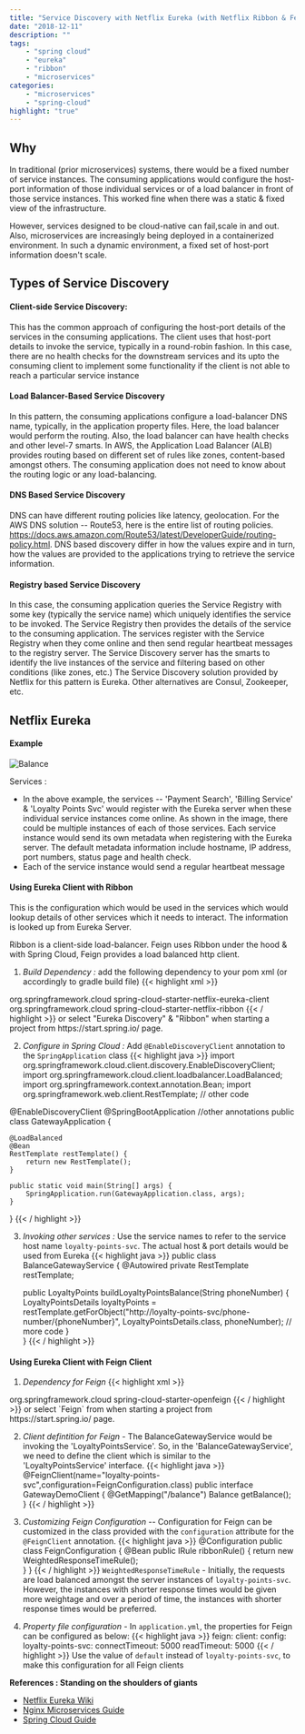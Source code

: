 ```yaml
---
title: "Service Discovery with Netflix Eureka (with Netflix Ribbon & Feign)"
date: "2018-12-11"
description: ""
tags: 
    - "spring cloud"
    - "eureka"
    - "ribbon"
    - "microservices"
categories:
    - "microservices"
    - "spring-cloud"
highlight: "true"
---
```


## Why

In traditional (prior microservices) systems, there would be a fixed number of service instances. The consuming applications would configure the host-port information of those individual services or of a load balancer in front of those service instances. This worked fine when there was a static & fixed view of the infrastructure. 

However, services designed to be cloud-native can fail,scale in and out. Also, microservices are increasingly being deployed in a containerized environment. In such a dynamic environment, a fixed set of host-port information doesn't scale.

## Types of Service Discovery
#### Client-side Service Discovery:
This has the common approach of configuring the host-port details of the services in the consuming applications. The client uses that host-port details to invoke the service, typically in a round-robin fashion. In this case, there are no health checks for the downstream services and its upto the consuming client to implement some functionality if the client is not able to reach a particular service instance

#### Load Balancer-Based Service Discovery
In this pattern, the consuming applications configure a load-balancer DNS name, typically, in the application property files. Here, the load balancer would perform the routing. Also, the load balancer can have health checks and other level-7 smarts. In AWS, the Application Load Balancer (ALB) provides routing based on different set of rules like zones, content-based amongst others. The consuming application does not need to know about the routing logic or any load-balancing.

#### DNS Based Service Discovery
DNS can have different routing policies like latency, geolocation. For the AWS DNS solution -- Route53, here is the entire list of routing policies. https://docs.aws.amazon.com/Route53/latest/DeveloperGuide/routing-policy.html. DNS based discovery differ in how the values expire and in turn, how the values are provided to the applications trying to retrieve the service information.

#### Registry based Service Discovery
In this case, the consuming application queries the Service Registry with some key (typically the service name) which uniquely identifies the service to be invoked. The Service Registry then provides the details of the service to the consuming application. 
The services register with the Service Registry when they come online and then send regular heartbeat messages to the registry server.
The Service Discovery server has the smarts to identify the live instances of the service and filtering based on other conditions (like zones, etc.)
The Service Discovery solution provided by Netflix for this pattern is Eureka. Other alternatives are Consul, Zookeeper, etc.
 
## Netflix Eureka

#### Example

![Balance](/img/eureka.png)

Services : 
* In the above example, the services -- 'Payment Search', 'Billing Service' & 'Loyalty Points Svc' would register with the Eureka server when these individual service instances come online. As shown in the image, there could be multiple instances of each of those services. Each service instance would send its own metadata when registering with the Eureka server. The default metadata information include hostname, IP address, port numbers, status page and health check.
* Each of the service instance would send a regular heartbeat message 



#### Using Eureka Client with Ribbon

This is the configuration which would be used in the services which would lookup details of other services which it needs to interact. The information is looked up from Eureka Server.

Ribbon is a client-side load-balancer. Feign uses Ribbon under the hood & with Spring Cloud, Feign provides a load balanced http client.

1.	*Build Dependency :*  add the following dependency to your pom xml (or accordingly to gradle build file)
{{< highlight xml >}}
<dependency>  
    <groupId>org.springframework.cloud</groupId>  
    <artifactId>spring-cloud-starter-netflix-eureka-client</artifactId>  
</dependency>
<dependency>
    <groupId>org.springframework.cloud</groupId>
    <artifactId>spring-cloud-starter-netflix-ribbon</artifactId>
</dependency>
{{< / highlight >}}
or select "Eureka Discovery" & "Ribbon" when starting a project from https://start.spring.io/ page.

2. *Configure in Spring Cloud :*	Add `@EnableDiscoveryClient` annotation to the `SpringApplication` class
{{< highlight java >}}
import org.springframework.cloud.client.discovery.EnableDiscoveryClient;
import org.springframework.cloud.client.loadbalancer.LoadBalanced;
import org.springframework.context.annotation.Bean;
import org.springframework.web.client.RestTemplate;
// other code

@EnableDiscoveryClient
@SpringBootApplication
//other annotations
public class GatewayApplication {

    @LoadBalanced
	@Bean
	RestTemplate restTemplate() {
		return new RestTemplate();
	}

    public static void main(String[] args) {
        SpringApplication.run(GatewayApplication.class, args);
    }
}
{{< / highlight >}}

3. *Invoking other services :*      Use the service names to refer to the service host name `loyalty-points-svc`. The actual host & port details would be used from Eureka
{{< highlight java >}}
public class BalanceGatewayService {
    @Autowired
    private RestTemplate restTemplate;

    public LoyaltyPoints buildLoyaltyPointsBalance(String phoneNumber) {
        LoyaltyPointsDetails loyaltyPoints = restTemplate.getForObject("http://loyalty-points-svc/phone-number/{phoneNumber}", LoyaltyPointsDetails.class, phoneNumber);
        // more code
    }        
}
{{< / highlight >}}


#### Using Eureka Client with Feign Client
1. *Dependency for Feign*
{{< highlight xml >}}
<dependency>
    <groupId>org.springframework.cloud</groupId>
    <artifactId>spring-cloud-starter-openfeign</artifactId>
</dependency>
{{< / highlight >}}
or select `Feign` from when starting a project from https://start.spring.io/ page.

2. *Client defintition for Feign* - The BalanceGatewayService would be invoking the 'LoyaltyPointsService'. So, in the 'BalanceGatewayService', we need to define the client which is similar to the 'LoyaltyPointsService' interface.
{{< highlight java >}}
@FeignClient(name="loyalty-points-svc",configuration=FeignConfiguration.class)
public interface GatewayDemoClient {
    @GetMapping("/balance")
    Balance getBalance();
}
{{< / highlight >}}

3. *Customizing Feign Configuration* -- Configuration for Feign can be customized in the class provided with the `configuration` attribute for the `@FeignClient` annotation. 
{{< highlight java >}}
@Configuration
public class FeignConfiguration {
    @Bean
    public IRule ribbonRule() {
        return new WeightedResponseTimeRule();  
    }
}
{{< / highlight >}}
`WeightedResponseTimeRule` - Initially, the requests are load balanced amongst the server instances of `loyalty-points-svc`. However, the instances with shorter response times would be given more weightage and over a period of time, the instances with shorter response times would be preferred.

4. *Property file configuration* - In `application.yml`, the properties for Feign can be configured as below:
{{< highlight java >}}
feign:
  client:
    config:
      loyalty-points-svc:
        connectTimeout: 5000
        readTimeout: 5000
{{< / highlight >}}
Use the value of `default` instead of `loyalty-points-svc`, to make this configuration for all Feign clients

**References : Standing on the shoulders of giants**

* [Netflix Eureka Wiki](https://github.com/Netflix/eureka/wiki)
* [Nginx Microservices Guide](https://www.nginx.com/blog/service-discovery-in-a-microservices-architecture/)
* [Spring Cloud Guide](https://cloud.spring.io/spring-cloud-static/spring-cloud.html#_service_discovery_eureka_clients)

